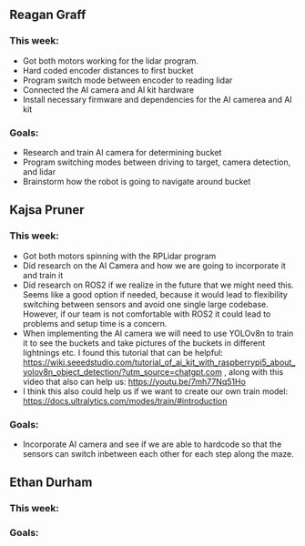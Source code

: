 ## Reagan Graff
### This week:
- Got both motors working for the lidar program.
- Hard coded encoder distances to first bucket
- Program switch mode between encoder to reading lidar
- Connected the AI camera and AI kit hardware
- Install necessary firmware and dependencies for the AI camerea and AI kit

### Goals:
- Research and train AI camera for determining bucket
- Program switching modes between driving to target, camera detection, and lidar
- Brainstorm how the robot is going to navigate around bucket


## Kajsa Pruner
### This week:
- Got both motors spinning with the RPLidar program
- Did research on the AI Camera and how we are going to incorporate it and train it
- Did research on ROS2 if we realize in the future that we might need this. Seems like a good option if needed, because it would lead to flexibility switching between sensors and avoid one single large codebase. However, if our team is not comfortable with ROS2 it could lead to problems and setup time is a concern.
- When implementing the AI camera we will need to use YOLOv8n to train it to see the buckets and take pictures of the buckets in different lightnings etc. I found this tutorial that can be helpful: https://wiki.seeedstudio.com/tutorial_of_ai_kit_with_raspberrypi5_about_yolov8n_object_detection/?utm_source=chatgpt.com , along with this video that also can help us: https://youtu.be/7mh77Nq51Ho
- I think this also could help us if we want to create our own train model: https://docs.ultralytics.com/modes/train/#introduction

### Goals:
- Incorporate AI camera and see if we are able to hardcode so that the sensors can switch inbetween each other for each step along the maze.


## Ethan Durham
### This week:

### Goals:
